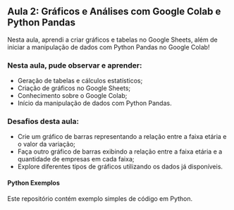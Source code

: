 ## Aula 2: Gráficos e Análises com Google Colab e Python Pandas

Nesta aula, aprendi a criar gráficos e tabelas no Google Sheets, além de iniciar a manipulação de dados com Python Pandas no Google Colab!

### Nesta aula, pude observar e aprender:
- Geração de tabelas e cálculos estatísticos;
- Criação de gráficos no Google Sheets;
- Conhecimento sobre o Google Colab;
- Início da manipulação de dados com Python Pandas.

### Desafios desta aula:
- Crie um gráfico de barras representando a relação entre a faixa etária e o valor da variação;
- Faça outro gráfico de barras exibindo a relação entre a faixa etária e a quantidade de empresas em cada faixa;
- Explore diferentes tipos de gráficos utilizando os dados já disponíveis.

#### Python Exemplos
Este repositório contém exemplo simples de código em Python.
